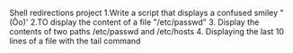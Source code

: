 Shell redirections project
1.Write a script that displays a confused smiley "(Ôo)'
2.TO display the content of a file "/etc/passwd"
3. Display the contents of two paths /etc/passwd and /etc/hosts
4. Displaying the last 10 lines of a file with the tail command
